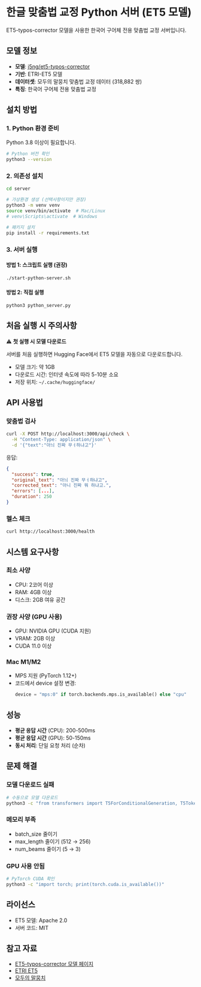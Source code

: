 # 한글 맞춤법 교정 Python 서버 (ET5 모델)

ET5-typos-corrector 모델을 사용한 한국어 구어체 전용 맞춤법 교정 서버입니다.

## 모델 정보

- **모델**: [j5ng/et5-typos-corrector](https://huggingface.co/j5ng/et5-typos-corrector)
- **기반**: ETRI-ET5 모델
- **데이터셋**: 모두의 말뭉치 맞춤법 교정 데이터 (318,882 쌍)
- **특징**: 한국어 구어체 전용 맞춤법 교정

## 설치 방법

### 1. Python 환경 준비

Python 3.8 이상이 필요합니다.

```bash
# Python 버전 확인
python3 --version
```

### 2. 의존성 설치

```bash
cd server

# 가상환경 생성 (선택사항이지만 권장)
python3 -m venv venv
source venv/bin/activate  # Mac/Linux
# venv\Scripts\activate  # Windows

# 패키지 설치
pip install -r requirements.txt
```

### 3. 서버 실행

#### 방법 1: 스크립트 실행 (권장)

```bash
./start-python-server.sh
```

#### 방법 2: 직접 실행

```bash
python3 python_server.py
```

## 처음 실행 시 주의사항

⚠️ **첫 실행 시 모델 다운로드**

서버를 처음 실행하면 Hugging Face에서 ET5 모델을 자동으로 다운로드합니다.
- 모델 크기: 약 1GB
- 다운로드 시간: 인터넷 속도에 따라 5-10분 소요
- 저장 위치: `~/.cache/huggingface/`

## API 사용법

### 맞춤법 검사

```bash
curl -X POST http://localhost:3000/api/check \
  -H "Content-Type: application/json" \
  -d '{"text":"아늬 진짜 무ㅓ하냐고"}'
```

응답:
```json
{
  "success": true,
  "original_text": "아늬 진짜 무ㅓ하냐고",
  "corrected_text": "아니 진짜 뭐 하냐고.",
  "errors": [...],
  "duration": 250
}
```

### 헬스 체크

```bash
curl http://localhost:3000/health
```

## 시스템 요구사항

### 최소 사양
- CPU: 2코어 이상
- RAM: 4GB 이상
- 디스크: 2GB 여유 공간

### 권장 사양 (GPU 사용)
- GPU: NVIDIA GPU (CUDA 지원)
- VRAM: 2GB 이상
- CUDA 11.0 이상

### Mac M1/M2
- MPS 지원 (PyTorch 1.12+)
- 코드에서 device 설정 변경:
  ```python
  device = "mps:0" if torch.backends.mps.is_available() else "cpu"
  ```

## 성능

- **평균 응답 시간** (CPU): 200-500ms
- **평균 응답 시간** (GPU): 50-150ms
- **동시 처리**: 단일 요청 처리 (순차)

## 문제 해결

### 모델 다운로드 실패
```bash
# 수동으로 모델 다운로드
python3 -c "from transformers import T5ForConditionalGeneration, T5Tokenizer; T5ForConditionalGeneration.from_pretrained('j5ng/et5-typos-corrector'); T5Tokenizer.from_pretrained('j5ng/et5-typos-corrector')"
```

### 메모리 부족
- batch_size 줄이기
- max_length 줄이기 (512 → 256)
- num_beams 줄이기 (5 → 3)

### GPU 사용 안됨
```bash
# PyTorch CUDA 확인
python3 -c "import torch; print(torch.cuda.is_available())"
```

## 라이선스

- ET5 모델: Apache 2.0
- 서버 코드: MIT

## 참고 자료

- [ET5-typos-corrector 모델 페이지](https://huggingface.co/j5ng/et5-typos-corrector)
- [ETRI ET5](https://aiopen.etri.re.kr/et5Model)
- [모두의 말뭉치](https://corpus.korean.go.kr/)

